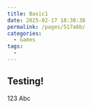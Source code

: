 ```yaml
---
title: Basic1
date: 2025-02-17 18:38:38
permalink: /pages/517a6b/
categories:
  - Games
tags:
  - 
---
```


## Testing!

123
Abc

<script>
export default {
    mounted () {
      this.$page.lastUpdated = "2025/2/18 00:09:09";
    }
  }
</script>